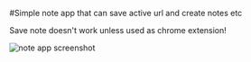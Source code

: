 #Simple note app that can save active url and create notes etc

Save note doesn't work unless used as chrome extension!

![note app screenshot](https://user-images.githubusercontent.com/49163212/171628945-0aeb349e-7914-43ec-a547-1210f1848a8a.jpg)

